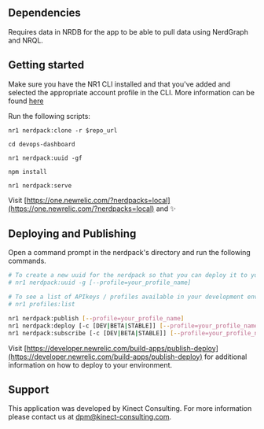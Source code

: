 ## Dependencies

Requires data in NRDB for the app to be able to pull data using NerdGraph and NRQL.

## Getting started

Make sure you have the NR1 CLI installed and that you've added and selected the appropriate account profile in the CLI.
More information can be found [here](https://developer.newrelic.com/build-apps/set-up-dev-env)

Run the following scripts:

```
nr1 nerdpack:clone -r $repo_url

cd devops-dashboard

nr1 nerdpack:uuid -gf

npm install

nr1 nerdpack:serve
```

Visit [https://one.newrelic.com/?nerdpacks=local](https://one.newrelic.com/?nerdpacks=local) and :sparkles:

## Deploying and Publishing

Open a command prompt in the nerdpack's directory and run the following commands.

```bash
# To create a new uuid for the nerdpack so that you can deploy it to your account:
# nr1 nerdpack:uuid -g [--profile=your_profile_name]

# To see a list of APIkeys / profiles available in your development environment:
# nr1 profiles:list

nr1 nerdpack:publish [--profile=your_profile_name]
nr1 nerdpack:deploy [-c [DEV|BETA|STABLE]] [--profile=your_profile_name]
nr1 nerdpack:subscribe [-c [DEV|BETA|STABLE]] [--profile=your_profile_name]
```

Visit [https://developer.newrelic.com/build-apps/publish-deploy](https://developer.newrelic.com/build-apps/publish-deploy) for additional information on how to deploy to your environment.

## Support

This application was developed by Kinect Consulting. For more information please contact us at [dpm@kinect-consulting.com](dpm@kinect-consulting.com).
